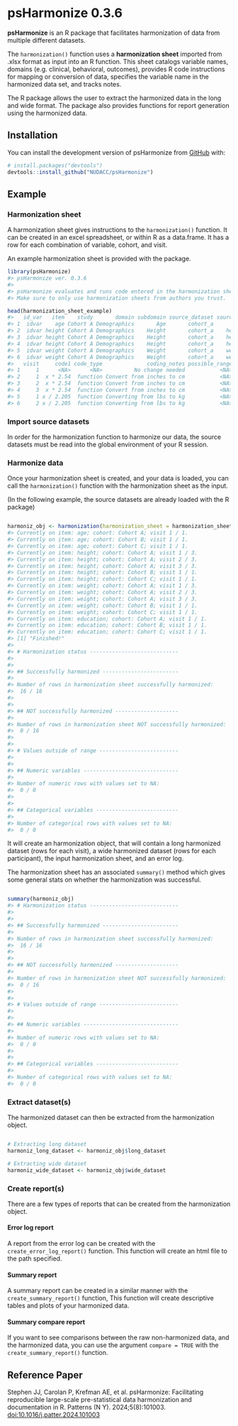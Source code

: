 
<!-- README.md is generated from README.Rmd. Please edit that file -->

# psHarmonize 0.3.6

<!-- badges: start -->
<!-- badges: end -->

**psHarmonize** is an R package that facilitates harmonization of data
from multiple different datasets.

The `harmonization()` function uses a **harmonization sheet** imported
from .xlsx format as input into an R function. This sheet catalogs
variable names, domains (e.g. clinical, behavioral, outcomes), provides
R code instructions for mapping or conversion of data, specifies the
variable name in the harmonized data set, and tracks notes.

The R package allows the user to extract the harmonized data in the long
and wide format. The package also provides functions for report
generation using the harmonized data.

## Installation

You can install the development version of psHarmonize from
[GitHub](https://github.com/) with:

``` r
# install.packages("devtools")
devtools::install_github("NUDACC/psHarmonize")
```

## Example

### Harmonization sheet

A harmonization sheet gives instructions to the `harmonization()`
function. It can be created in an excel spreadsheet, or within R as a
data.frame. It has a row for each combination of variable, cohort, and
visit.

An example harmonization sheet is provided with the package.

``` r
library(psHarmonize)
#> psHarmonize ver. 0.3.6
#> 
#> psHarmonize evaluates and runs code entered in the harmonization sheet.
#> Make sure to only use harmonization sheets from authors you trust.

head(harmonization_sheet_example)
#>   id_var   item    study       domain subdomain source_dataset source_item
#> 1  idvar    age Cohort A Demographics       Age       cohort_a         age
#> 2  idvar height Cohort A Demographics    Height       cohort_a    height_1
#> 3  idvar height Cohort A Demographics    Height       cohort_a    height_2
#> 4  idvar height Cohort A Demographics    Height       cohort_a    height_3
#> 5  idvar weight Cohort A Demographics    Weight       cohort_a    weight_1
#> 6  idvar weight Cohort A Demographics    Weight       cohort_a    weight_2
#>   visit     code1 code_type              coding_notes possible_range
#> 1     1      <NA>      <NA>          No change needed           <NA>
#> 2     1  x * 2.54  function Convert from inches to cm           <NA>
#> 3     2  x * 2.54  function Convert from inches to cm           <NA>
#> 4     3  x * 2.54  function Convert from inches to cm           <NA>
#> 5     1 x / 2.205  function Converting from lbs to kg           <NA>
#> 6     2 x / 2.205  function Converting from lbs to kg           <NA>
```

### Import source datasets

In order for the harmonization function to harmonize our data, the
source datasets must be read into the global environment of your R
session.

### Harmonize data

Once your harmonization sheet is created, and your data is loaded, you
can call the `harmonization()` function with the harmonization sheet as
the input.

(In the following example, the source datasets are already loaded with
the R package)

``` r

harmoniz_obj <- harmonization(harmonization_sheet = harmonization_sheet_example)
#> Currently on item: age; cohort: Cohort A; visit 1 / 1.
#> Currently on item: age; cohort: Cohort B; visit 1 / 1.
#> Currently on item: age; cohort: Cohort C; visit 1 / 1.
#> Currently on item: height; cohort: Cohort A; visit 1 / 3.
#> Currently on item: height; cohort: Cohort A; visit 2 / 3.
#> Currently on item: height; cohort: Cohort A; visit 3 / 3.
#> Currently on item: height; cohort: Cohort B; visit 1 / 1.
#> Currently on item: height; cohort: Cohort C; visit 1 / 1.
#> Currently on item: weight; cohort: Cohort A; visit 1 / 3.
#> Currently on item: weight; cohort: Cohort A; visit 2 / 3.
#> Currently on item: weight; cohort: Cohort A; visit 3 / 3.
#> Currently on item: weight; cohort: Cohort B; visit 1 / 1.
#> Currently on item: weight; cohort: Cohort C; visit 1 / 1.
#> Currently on item: education; cohort: Cohort A; visit 1 / 1.
#> Currently on item: education; cohort: Cohort B; visit 1 / 1.
#> Currently on item: education; cohort: Cohort C; visit 1 / 1.
#> [1] "Finished!"
#> 
#> # Harmonization status ----------------------------
#> 
#> 
#> ## Successfully harmonized ------------------------ 
#> 
#> Number of rows in harmonization sheet successfully harmonized:  
#>  16 / 16 
#> 
#> 
#> ## NOT successfully harmonized -------------------- 
#> 
#> Number of rows in harmonization sheet NOT successfully harmonized:  
#>  0 / 16 
#> 
#> 
#> # Values outside of range -------------------------
#> 
#> 
#> ## Numeric variables ------------------------------ 
#> 
#> Number of numeric rows with values set to NA:  
#>  0 / 0 
#> 
#> 
#> ## Categorical variables -------------------------- 
#> 
#> Number of categorical rows with values set to NA:  
#>  0 / 0
```

It will create an harmonization object, that will contain a long
harmonized dataset (rows for each visit), a wide harmonized dataset
(rows for each participant), the input harmonization sheet, and an error
log.

The harmonization sheet has an associated `summary()` method which gives
some general stats on whether the harmonization was successful.

``` r

summary(harmoniz_obj)
#> # Harmonization status ----------------------------
#> 
#> 
#> ## Successfully harmonized ------------------------ 
#> 
#> Number of rows in harmonization sheet successfully harmonized:  
#>  16 / 16 
#> 
#> 
#> ## NOT successfully harmonized -------------------- 
#> 
#> Number of rows in harmonization sheet NOT successfully harmonized:  
#>  0 / 16 
#> 
#> 
#> # Values outside of range -------------------------
#> 
#> 
#> ## Numeric variables ------------------------------ 
#> 
#> Number of numeric rows with values set to NA:  
#>  0 / 0 
#> 
#> 
#> ## Categorical variables -------------------------- 
#> 
#> Number of categorical rows with values set to NA:  
#>  0 / 0
```

### Extract dataset(s)

The harmonized dataset can then be extracted from the harmonization
object.

``` r

# Extracting long dataset
harmoniz_long_dataset <- harmoniz_obj$long_dataset

# Extracting wide dataset
harmoniz_wide_dataset <- harmoniz_obj$wide_dataset
```

### Create report(s)

There are a few types of reports that can be created from the
harmonization object.

#### Error log report

A report from the error log can be created with the
`create_error_log_report()` function. This function will create an html
file to the path specified.

#### Summary report

A summary report can be created in a similar manner with the
`create_summary_report()` function, This function will create
descriptive tables and plots of your harmonized data.

#### Summary compare report

If you want to see comparisons between the raw non-harmonized data, and
the harmonized data, you can use the argument `compare = TRUE` with the
`create_summary_report()` function.

## Reference Paper

Stephen JJ, Carolan P, Krefman AE, et al. psHarmonize: Facilitating
reproducible large-scale pre-statistical data harmonization and
documentation in R. Patterns (N Y). 2024;5(8):101003.
<doi:10.1016/j.patter.2024.101003>
